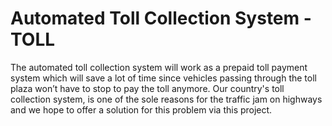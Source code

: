 # Automated Toll Collection System - TOLL

The automated toll collection system will work as a prepaid toll payment system which will save a lot of time since vehicles passing through the toll plaza won’t have to stop to pay the toll anymore. Our country's toll collection system, is one of the sole reasons for the traffic jam on highways and we hope to offer a solution for this problem via this project.
